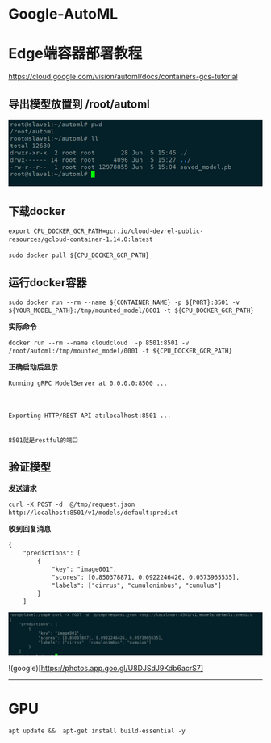 # Google-AutoML


# Edge端容器部署教程    
https://cloud.google.com/vision/automl/docs/containers-gcs-tutorial   


## 导出模型放置到 /root/automl

![dir](AutoML-QuickStart/_image/dir.png)



## 下载docker
```
export CPU_DOCKER_GCR_PATH=gcr.io/cloud-devrel-public-resources/gcloud-container-1.14.0:latest

sudo docker pull ${CPU_DOCKER_GCR_PATH}

```


##  运行docker容器
```
sudo docker run --rm --name ${CONTAINER_NAME} -p ${PORT}:8501 -v ${YOUR_MODEL_PATH}:/tmp/mounted_model/0001 -t ${CPU_DOCKER_GCR_PATH}

```



**实际命令**

```
docker run --rm --name cloudcloud  -p 8501:8501 -v /root/automl:/tmp/mounted_model/0001 -t ${CPU_DOCKER_GCR_PATH}

```

**正确启动后显示**

```
Running gRPC ModelServer at 0.0.0.0:8500 ...



Exporting HTTP/REST API at:localhost:8501 ...


8501就是restful的端口
```

##  验证模型

**发送请求**
```
curl -X POST -d  @/tmp/request.json http://localhost:8501/v1/models/default:predict
```


**收到回复消息**

```
{
    "predictions": [
        {
            "key": "image001",
            "scores": [0.850378871, 0.0922246426, 0.0573965535],
            "labels": ["cirrus", "cumulonimbus", "cumulus"]
        }
    ]

```


![req-res](AutoML-QuickStart/_image/req-res.png)

!(google)[https://photos.app.goo.gl/U8DJSdJ9Kdb6acrS7]


------------------

#  GPU


```
apt update &&  apt-get install build-essential -y
```
